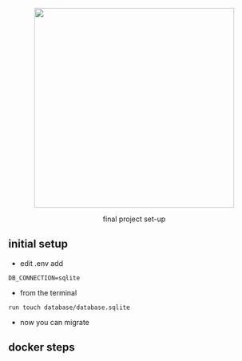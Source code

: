 <p align="center"><a href="https://laravel.com" target="_blank"><img src="https://raw.githubusercontent.com/laravel/art/master/logo-lockup/5%20SVG/2%20CMYK/1%20Full%20Color/laravel-logolockup-cmyk-red.svg" width="400"></a></p>

<p align="center" >
 final project set-up
</p>

## initial setup


- edit .env add 
```
DB_CONNECTION=sqlite
```
- from the terminal
```
run touch database/database.sqlite 
`````
- now you can migrate 

## docker steps

